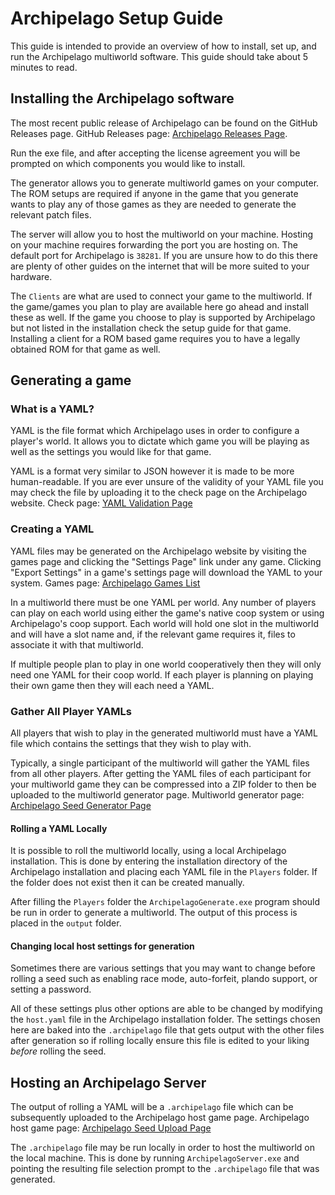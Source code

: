 # Archipelago Setup Guide

This guide is intended to provide an overview of how to install, set up, and run the Archipelago multiworld software.
This guide should take about 5 minutes to read.

## Installing the Archipelago software

The most recent public release of Archipelago can be found on the GitHub Releases page. GitHub Releases
page: [Archipelago Releases Page](https://github.com/ArchipelagoMW/Archipelago/releases).

Run the exe file, and after accepting the license agreement you will be prompted on which components you would like to
install.

The generator allows you to generate multiworld games on your computer. The ROM setups are required if anyone in the
game that you generate wants to play any of those games as they are needed to generate the relevant patch files.

The server will allow you to host the multiworld on your machine. Hosting on your machine requires forwarding the port
you are hosting on. The default port for Archipelago is `38281`. If you are unsure how to do this there are plenty of
other guides on the internet that will be more suited to your hardware.

The `Clients` are what are used to connect your game to the multiworld. If the game/games you plan to play are available
here go ahead and install these as well. If the game you choose to play is supported by Archipelago but not listed in
the installation check the setup guide for that game. Installing a client for a ROM based game requires you to have a
legally obtained ROM for that game as well.

## Generating a game

### What is a YAML?

YAML is the file format which Archipelago uses in order to configure a player's world. It allows you to dictate which
game you will be playing as well as the settings you would like for that game.

YAML is a format very similar to JSON however it is made to be more human-readable. If you are ever unsure of the
validity of your YAML file you may check the file by uploading it to the check page on the Archipelago website. Check
page: [YAML Validation Page](/mysterycheck)

### Creating a YAML

YAML files may be generated on the Archipelago website by visiting the games page and clicking the "Settings Page" link
under any game. Clicking "Export Settings" in a game's settings page will download the YAML to your system. Games
page: [Archipelago Games List](/games)

In a multiworld there must be one YAML per world. Any number of players can play on each world using either the game's
native coop system or using Archipelago's coop support. Each world will hold one slot in the multiworld and will have a
slot name and, if the relevant game requires it, files to associate it with that multiworld.

If multiple people plan to play in one world cooperatively then they will only need one YAML for their coop world. If
each player is planning on playing their own game then they will each need a YAML.

### Gather All Player YAMLs

All players that wish to play in the generated multiworld must have a YAML file which contains the settings that they
wish to play with.

Typically, a single participant of the multiworld will gather the YAML files from all other players. After getting the
YAML files of each participant for your multiworld game they can be compressed into a ZIP folder to then be uploaded to
the multiworld generator page. Multiworld generator
page: [Archipelago Seed Generator Page](https://archipelago.gg/generate)

#### Rolling a YAML Locally

It is possible to roll the multiworld locally, using a local Archipelago installation. This is done by entering the
installation directory of the Archipelago installation and placing each YAML file in the `Players` folder. If the folder
does not exist then it can be created manually.

After filling the `Players` folder the `ArchipelagoGenerate.exe` program should be run in order to generate a
multiworld. The output of this process is placed in the `output` folder.

#### Changing local host settings for generation

Sometimes there are various settings that you may want to change before rolling a seed such as enabling race mode,
auto-forfeit, plando support, or setting a password.

All of these settings plus other options are able to be changed by modifying the `host.yaml` file in the Archipelago
installation folder. The settings chosen here are baked into the `.archipelago` file that gets output with the other
files after generation so if rolling locally ensure this file is edited to your liking *before* rolling the seed.

## Hosting an Archipelago Server

The output of rolling a YAML will be a `.archipelago` file which can be subsequently uploaded to the Archipelago host
game page. Archipelago host game page: [Archipelago Seed Upload Page](https://archipelago.gg/uploads)

The `.archipelago` file may be run locally in order to host the multiworld on the local machine. This is done by
running `ArchipelagoServer.exe` and pointing the resulting file selection prompt to the `.archipelago` file that was
generated.